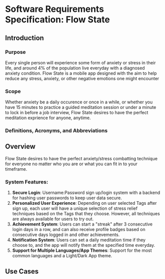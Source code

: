 # Software Requirements Specification: Flow State

## Introduction

### Purpose
Every single person will experience some form of anxiety or stress in their life, and around 4% of the population live everyday with a diagnosed anxiety condition. Flow State is a mobile app designed with the aim to help reduce any stress, anxiety, or other negative emotions one might encounter

### Scope
Whether anxiety be a daily occurence or once in a while, or whether you have 15 minutes to practice a guided meditation session or under a minute to lock in before a job interview, Flow State desires to have the perfect meditation exprience for anyone, anytime.

### Definitions, Acronyms, and Abbreviations

## Overview

Flow State desires to have the perfect anxiety/stress combatting technique for everyone no matter who you are or what you can fit in to your timeframe.

### System Features:
1. **Secure Login**: Username:Password sign up/login system with a backend for hashing user passwords to keep user data secure.
2. **Personalized User Experience**: Depending on user selected Tags after sign up, each user will have a unique selection of stress relief techniques based on the Tags that they choose. However, all techniques are always available for users to try out.
3. **Achievement System**: Users can start a "streak" after 3 consecutive login days in a row, and can also receive profile badges based on consecutive days logged in and other achievements.
4. **Notification System**: Users can set a daily meditation time if they choose to, and the app will notify them at the specified time everyday.
5. **Support for Multiple Languages/App Themes**: Support for the most common languages and a Light/Dark App theme.

## Use Cases
